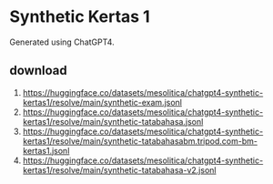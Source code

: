 # Synthetic Kertas 1

Generated using ChatGPT4.

## download

1. https://huggingface.co/datasets/mesolitica/chatgpt4-synthetic-kertas1/resolve/main/synthetic-exam.jsonl
2. https://huggingface.co/datasets/mesolitica/chatgpt4-synthetic-kertas1/resolve/main/synthetic-tatabahasa.jsonl
3. https://huggingface.co/datasets/mesolitica/chatgpt4-synthetic-kertas1/resolve/main/synthetic-tatabahasabm.tripod.com-bm-kertas1.jsonl
4. https://huggingface.co/datasets/mesolitica/chatgpt4-synthetic-kertas1/resolve/main/synthetic-tatabahasa-v2.jsonl